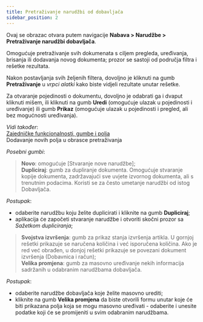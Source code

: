 ```yaml
---
title: Pretraživanje narudžbi od dobavljača
sidebar_position: 2
---
```


Ovaj se obrazac otvara putem navigacije **Nabava > Narudžbe > Pretraživanje narudžbi dobavljača**.

Omogućuje pretraživanje svih dokumenata s ciljem pregleda, uređivanja, brisanja ili dodavanja novog dokumenta; prozor se sastoji od područja filtra i rešetke rezultata.

Nakon postavljanja svih željenih filtera, dovoljno je kliknuti na gumb **Pretraživanje** u *vrpci alatki* kako biste vidjeli rezultate unutar rešetke.

Za otvaranje pojedinosti o dokumentu, dovoljno je odabrati ga i dvaput kliknuti mišem, ili kliknuti na 
gumb **Uredi** (omogućuje ulazak u pojedinosti i uređivanje) ili 
gumb **Prikaz** (omogućuje ulazak u pojedinosti i pregled, ali bez mogućnosti uređivanja).

*Vidi također*:  
[Zajedničke funkcionalnosti, gumbe i polja](/docs/guide/common)        
Dodavanje novih polja u obrasce pretraživanja  

*Posebni gumbi*:

> **Novo**: omogućuje [Stvaranje nove narudžbe];  
> **Dupliciraj**: gumb za dupliranje dokumenta. Omogućuje stvaranje kopije dokumenta, zadržavajući sve uvjete izvornog dokumenta, ali s trenutnim podacima. Koristi se za često umetanje narudžbi od istog Dobavljača.

*Postupak*:
- odaberite narudžbu koju želite duplicirati i kliknite na gumb **Dupliciraj**;  
- aplikacija će započeti stvaranje narudžbe i otvoriti skočni prozor sa *Sažetkom dupliciranja*;  

> **Svojstva izvršenja**: gumb za prikaz stanja izvršenja artikla. U gornjoj rešetki prikazuje se naručena količina i već isporučena količina. Ako je red već obrađen, u donjoj rešetki prikazuje se povezani dokument izvršenja (Dobavnica i račun);  
> **Velika promjena**: gumb za masovno uređivanje nekih informacija sadržanih u odabranim narudžbama dobavljača.

*Postupak*:
- odaberite narudžbe dobavljača koje želite masovno urediti;  
- kliknite na gumb **Velika promjena** da biste otvorili formu unutar koje će biti prikazana polja koja se mogu masovno uređivati - odaberite i unesite podatke koji će se promijeniti u svim odabranim narudžbama.